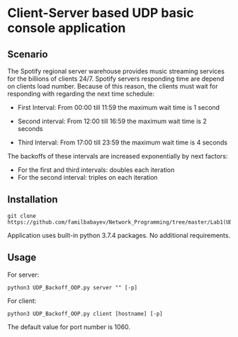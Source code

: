 # Client-Server based UDP basic console application

## Scenario
The Spotify regional server warehouse provides music streaming services for the billions of clients 24/7. Spotify servers responding time are depend on clients load number. Because of this reason, the clients must wait for responding with regarding the next time schedule:

* First Interval: From 00:00 till 11:59 the maximum wait time is 1 second

* Second interval: From 12:00 till 16:59 the maximum wait time is 2 seconds

* Third Interval: From 17:00 till 23:59 the maximum wait time is 4 seconds

The backoffs of these intervals are increased exponentially by next factors:

* For the first and third intervals: doubles each iteration
* For the second interval: triples on each iteration

## Installation
```
git clone https://github.com/familbabayev/Network_Programming/tree/master/Lab1(UDP_Backoff)
```
Application uses built-in python 3.7.4 packages. No additional requirements.

## Usage
For server:
```
python3 UDP_Backoff_OOP.py server "" [-p]
```
For client:
```
python3 UDP_Backoff_OOP.py client [hostname] [-p]
```
The default value for port number is 1060.  